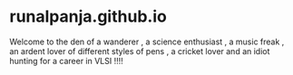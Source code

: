 # runalpanja.github.io
Welcome to the den of a wanderer , a science enthusiast , a music freak , an ardent lover of different styles of pens , a cricket lover and an idiot hunting for a career in VLSI !!!!
